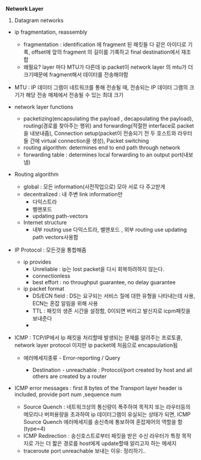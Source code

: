 **Network Layer**

1. Datagram networks

- ip fragmentation, reassembly
  - fragmentation : identification 에 fragment 된 패킷들 다 같은 아이디로 기록, offset에 앞의 fragment 의 길이를 기록하고 final destination에서 재조합
  - 왜필요? layer 마다 MTU가 다른데 ip packet이 network layer 의 mtu가 더 크기때문에 fragment해서 데이터를 전송해야함
- MTU : IP 데이터 그램이 네트워크를 통해 전송될 때, 전송되는 IP 데이터 그램의 크기가 해당 전송 매체에서 전송될 수 있는 최대 크기

- network layer functions
  - packetizing(encapsulating the payload , decapsulating the payload), routing(경로를 찾아주는 행위) and forwarding(적절한 interface로 packet을 내보내줌), Connection setup(packet이 전송되기 전 두 호스트와 라우터들 간에 virtual connection을 생성), Packet switching
  - routing algorithm: determines end to end path through network
  - forwarding table  : determines local forwarding to an output port(내보냄)
- Routing algorithm
  - global : 모든 information(사전작업으로) 모아 서로 다 주고받게
  - decentralized : 내 주변 link information만
    - 다익스트라 
    - 벨맨포드
    - updating path-vectors
  - Internet structure
    - 내부 routing use 다익스트라, 밸맨포드 , 외부 routing use updating path vectors사용함
- IP Protocol : 모든것을 통합해줌
  - ip provides
    - Unreliable : ip는 lost packet을 다시 회복하려하지 않는다.
    - connectionless
    - best effort : no throughput guarantee, no delay guarantee
  - ip packet format
    - DS/ECN field : DS는 요구되는 서비스 질에 대한 유형을 나타내는데 사용, ECN는 혼잡 알림을 위해 사용
    - TTL : 패킷의 생존 시간을 설정함, 0이되면 버리고 발신지로 icpm패킷을 보내준다
    - 
- ICMP : TCP/IP에서 Ip 패킷을 처리할때 발생되는 문제를 알려주는 프로토콜, network layer protocol 이지만 ip packet에 처음으로 encapsulation됨

  - 에러메세지종류 - Error-reporting / Query

    - Destination - unreachable : Protocol/port created by host and all others are created by a router
- ICMP error messages : first 8 bytes of the Transport layer header is included, provide port num ,sequence num
  - Source Quench : 네트워크상의 통신량이 폭주하여 목적지 또는 라우터등의 메모리나 버퍼용량을 초과하여 ip 데이터그램이 유실되는 상태가 되면, ICMP Source Quench 에러메세지를 송신측에 통보하여 혼잡제어의 역할을 함 (type=4)
  - ICMP Redirection : 송신호스트로부터 패킷을 받은 수신 라우터가 특정 목적지로 가는 더 짧은 경로를 host에게 update할때 알리고자 하는 메세지 
  - traceroute port unreachable 보내는 이유: 정리하기..

